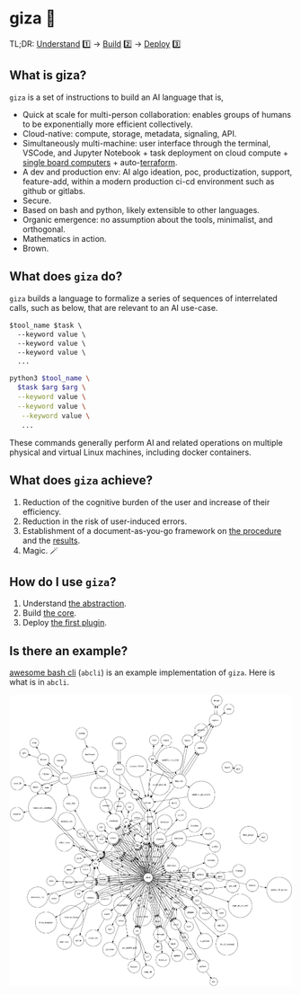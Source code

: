 # giza 🔻

TL;DR: [Understand](https://github.com/kamangir/giza/wiki/abstraction) 1️⃣ -> [Build](https://github.com/kamangir/giza/wiki/core) 2️⃣ -> [Deploy](https://github.com/kamangir/giza/wiki/plugins)  3️⃣

## What is giza?

`giza` is a set of instructions to build an AI language that is,

- Quick at scale for multi-person collaboration: enables groups of humans to be exponentially more efficient collectively.
- Cloud-native: compute, storage, metadata, signaling, API.
- Simultaneously multi-machine: user interface through the terminal, VSCode, and Jupyter Notebook + task deployment on cloud compute + [single board computers](https://github.com/kamangir/blue-bracket) + auto-[terraform](chapters/terraform.md). 
- A dev and production env: AI algo ideation, poc, productization, support, feature-add, within a modern production ci-cd environment such as github or gitlabs.
- Secure.
- Based on bash and python, likely extensible to other languages.  
- Organic emergence: no assumption about the tools, minimalist, and orthogonal.
- Mathematics in action.
- Brown.

## What does `giza` do?

`giza` builds a language to formalize a series of sequences of interrelated calls, such as below, that are relevant to an AI use-case.

```
$tool_name $task \
  --keyword value \
  --keyword value \
  --keyword value \
  ...
```

```bash
python3 $tool_name \
  $task $arg $arg \
  --keyword value \
  --keyword value \
   --keyword value \
   ...
```

These commands generally perform AI and related operations on multiple physical and virtual Linux machines, including docker containers.

## What does `giza` achieve?

1. Reduction of the cognitive burden of the user and increase of their efficiency.
1. Reduction in the risk of user-induced errors.
1. Establishment of a document-as-you-go framework on [the procedure](./chapters/script.md) and the [results](./chapters/objects.md).
2. Magic. 🪄

## How do I use `giza`?

1. Understand [the abstraction](https://github.com/kamangir/giza/wiki/abstraction).
1. Build [the core](https://github.com/kamangir/giza/wiki/core).
1. Deploy [the first plugin](https://github.com/kamangir/giza/wiki/plugins).

## Is there an example?

[awesome bash cli](https://github.com/kamangir/awesome-bash-cli) (`abcli`) is an example implementation of `giza`. Here is what is in `abcli`.

![image](giza.png)
